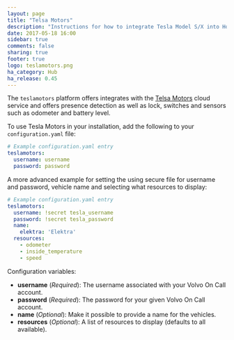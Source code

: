 ```yaml
---
layout: page
title: "Telsa Motors"
description: "Instructions for how to integrate Tesla Model S/X into Home Assistant."
date: 2017-05-18 16:00
sidebar: true
comments: false
sharing: true
footer: true
logo: teslamotors.png
ha_category: Hub
ha_release: 0.45
---
```



The `teslamotors` platform offers integrates with the [Telsa Motors](http://www.tesla.com) cloud service and offers presence detection as well as lock, switches and sensors such as odometer and battery level.

To use Tesla Motors in your installation, add the following to your `configuration.yaml` file:

```yaml
# Example configuration.yaml entry
teslamotors:
  username: username
  password: password
```

A more advanced example for setting the using secure file for username and password, vehicle name and selecting what resources to display:

```yaml
# Example configuration.yaml entry
teslamotors:
  username: !secret tesla_username
  password: !secret tesla_password
  name:
    elektra: 'Elektra'
  resources:
    - odometer
    - inside_temperature
    - speed
```

Configuration variables:

- **username** (*Required*): The username associated with your Volvo On Call account.
- **password** (*Required*): The password for your given Volvo On Call account.
- **name** (*Optional*): Make it possible to provide a name for the vehicles.
- **resources** (*Optional*): A list of resources to display (defaults to all available).

